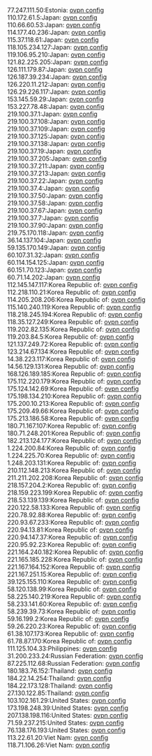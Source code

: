 77.247.111.50:Estonia: [ovpn config](vpn/77_247_111_50.ovpn)  
110.172.61.5:Japan: [ovpn config](vpn/110_172_61_5.ovpn)  
110.66.60.53:Japan: [ovpn config](vpn/110_66_60_53.ovpn)  
114.177.40.236:Japan: [ovpn config](vpn/114_177_40_236.ovpn)  
115.37.118.61:Japan: [ovpn config](vpn/115_37_118_61.ovpn)  
118.105.234.127:Japan: [ovpn config](vpn/118_105_234_127.ovpn)  
119.106.95.210:Japan: [ovpn config](vpn/119_106_95_210.ovpn)  
121.82.225.205:Japan: [ovpn config](vpn/121_82_225_205.ovpn)  
126.111.179.87:Japan: [ovpn config](vpn/126_111_179_87.ovpn)  
126.187.39.234:Japan: [ovpn config](vpn/126_187_39_234.ovpn)  
126.220.11.212:Japan: [ovpn config](vpn/126_220_11_212.ovpn)  
126.29.226.117:Japan: [ovpn config](vpn/126_29_226_117.ovpn)  
153.145.59.29:Japan: [ovpn config](vpn/153_145_59_29.ovpn)  
153.227.78.48:Japan: [ovpn config](vpn/153_227_78_48.ovpn)  
219.100.37.1:Japan: [ovpn config](vpn/219_100_37_1.ovpn)  
219.100.37.108:Japan: [ovpn config](vpn/219_100_37_108.ovpn)  
219.100.37.109:Japan: [ovpn config](vpn/219_100_37_109.ovpn)  
219.100.37.125:Japan: [ovpn config](vpn/219_100_37_125.ovpn)  
219.100.37.138:Japan: [ovpn config](vpn/219_100_37_138.ovpn)  
219.100.37.19:Japan: [ovpn config](vpn/219_100_37_19.ovpn)  
219.100.37.205:Japan: [ovpn config](vpn/219_100_37_205.ovpn)  
219.100.37.211:Japan: [ovpn config](vpn/219_100_37_211.ovpn)  
219.100.37.213:Japan: [ovpn config](vpn/219_100_37_213.ovpn)  
219.100.37.22:Japan: [ovpn config](vpn/219_100_37_22.ovpn)  
219.100.37.4:Japan: [ovpn config](vpn/219_100_37_4.ovpn)  
219.100.37.50:Japan: [ovpn config](vpn/219_100_37_50.ovpn)  
219.100.37.58:Japan: [ovpn config](vpn/219_100_37_58.ovpn)  
219.100.37.67:Japan: [ovpn config](vpn/219_100_37_67.ovpn)  
219.100.37.7:Japan: [ovpn config](vpn/219_100_37_7.ovpn)  
219.100.37.90:Japan: [ovpn config](vpn/219_100_37_90.ovpn)  
219.75.170.118:Japan: [ovpn config](vpn/219_75_170_118.ovpn)  
36.14.137.104:Japan: [ovpn config](vpn/36_14_137_104.ovpn)  
59.135.170.149:Japan: [ovpn config](vpn/59_135_170_149.ovpn)  
60.107.31.32:Japan: [ovpn config](vpn/60_107_31_32.ovpn)  
60.114.154.125:Japan: [ovpn config](vpn/60_114_154_125.ovpn)  
60.151.70.123:Japan: [ovpn config](vpn/60_151_70_123.ovpn)  
60.71.14.202:Japan: [ovpn config](vpn/60_71_14_202.ovpn)  
112.145.147.117:Korea Republic of: [ovpn config](vpn/112_145_147_117.ovpn)  
112.218.110.21:Korea Republic of: [ovpn config](vpn/112_218_110_21.ovpn)  
114.205.208.206:Korea Republic of: [ovpn config](vpn/114_205_208_206.ovpn)  
115.140.240.119:Korea Republic of: [ovpn config](vpn/115_140_240_119.ovpn)  
118.218.245.194:Korea Republic of: [ovpn config](vpn/118_218_245_194.ovpn)  
118.35.127.249:Korea Republic of: [ovpn config](vpn/118_35_127_249.ovpn)  
119.202.82.135:Korea Republic of: [ovpn config](vpn/119_202_82_135.ovpn)  
119.203.84.5:Korea Republic of: [ovpn config](vpn/119_203_84_5.ovpn)  
121.137.249.72:Korea Republic of: [ovpn config](vpn/121_137_249_72.ovpn)  
123.214.67.134:Korea Republic of: [ovpn config](vpn/123_214_67_134.ovpn)  
14.38.223.117:Korea Republic of: [ovpn config](vpn/14_38_223_117.ovpn)  
14.56.129.131:Korea Republic of: [ovpn config](vpn/14_56_129_131.ovpn)  
168.126.189.185:Korea Republic of: [ovpn config](vpn/168_126_189_185.ovpn)  
175.112.220.179:Korea Republic of: [ovpn config](vpn/175_112_220_179.ovpn)  
175.124.142.69:Korea Republic of: [ovpn config](vpn/175_124_142_69.ovpn)  
175.198.134.210:Korea Republic of: [ovpn config](vpn/175_198_134_210.ovpn)  
175.200.10.213:Korea Republic of: [ovpn config](vpn/175_200_10_213.ovpn)  
175.209.49.66:Korea Republic of: [ovpn config](vpn/175_209_49_66.ovpn)  
175.213.186.58:Korea Republic of: [ovpn config](vpn/175_213_186_58.ovpn)  
180.71.167.107:Korea Republic of: [ovpn config](vpn/180_71_167_107.ovpn)  
180.71.248.201:Korea Republic of: [ovpn config](vpn/180_71_248_201.ovpn)  
182.213.124.177:Korea Republic of: [ovpn config](vpn/182_213_124_177.ovpn)  
1.224.200.84:Korea Republic of: [ovpn config](vpn/1_224_200_84.ovpn)  
1.224.225.70:Korea Republic of: [ovpn config](vpn/1_224_225_70.ovpn)  
1.248.203.131:Korea Republic of: [ovpn config](vpn/1_248_203_131.ovpn)  
210.112.148.213:Korea Republic of: [ovpn config](vpn/210_112_148_213.ovpn)  
211.211.202.208:Korea Republic of: [ovpn config](vpn/211_211_202_208.ovpn)  
218.157.204.2:Korea Republic of: [ovpn config](vpn/218_157_204_2.ovpn)  
218.159.223.199:Korea Republic of: [ovpn config](vpn/218_159_223_199.ovpn)  
218.53.139.139:Korea Republic of: [ovpn config](vpn/218_53_139_139.ovpn)  
220.122.58.133:Korea Republic of: [ovpn config](vpn/220_122_58_133.ovpn)  
220.78.92.88:Korea Republic of: [ovpn config](vpn/220_78_92_88.ovpn)  
220.93.67.233:Korea Republic of: [ovpn config](vpn/220_93_67_233.ovpn)  
220.94.13.81:Korea Republic of: [ovpn config](vpn/220_94_13_81.ovpn)  
220.94.147.37:Korea Republic of: [ovpn config](vpn/220_94_147_37.ovpn)  
220.95.92.23:Korea Republic of: [ovpn config](vpn/220_95_92_23.ovpn)  
221.164.240.182:Korea Republic of: [ovpn config](vpn/221_164_240_182.ovpn)  
221.165.185.228:Korea Republic of: [ovpn config](vpn/221_165_185_228.ovpn)  
221.167.164.152:Korea Republic of: [ovpn config](vpn/221_167_164_152.ovpn)  
221.167.251.15:Korea Republic of: [ovpn config](vpn/221_167_251_15.ovpn)  
39.125.155.110:Korea Republic of: [ovpn config](vpn/39_125_155_110.ovpn)  
58.120.138.99:Korea Republic of: [ovpn config](vpn/58_120_138_99.ovpn)  
58.225.140.219:Korea Republic of: [ovpn config](vpn/58_225_140_219.ovpn)  
58.233.141.60:Korea Republic of: [ovpn config](vpn/58_233_141_60.ovpn)  
58.239.39.73:Korea Republic of: [ovpn config](vpn/58_239_39_73.ovpn)  
59.16.199.2:Korea Republic of: [ovpn config](vpn/59_16_199_2.ovpn)  
59.26.220.23:Korea Republic of: [ovpn config](vpn/59_26_220_23.ovpn)  
61.38.107.173:Korea Republic of: [ovpn config](vpn/61_38_107_173.ovpn)  
61.78.87.170:Korea Republic of: [ovpn config](vpn/61_78_87_170.ovpn)  
111.125.104.33:Philippines: [ovpn config](vpn/111_125_104_33.ovpn)  
31.200.233.24:Russian Federation: [ovpn config](vpn/31_200_233_24.ovpn)  
87.225.112.68:Russian Federation: [ovpn config](vpn/87_225_112_68.ovpn)  
180.183.76.152:Thailand: [ovpn config](vpn/180_183_76_152.ovpn)  
184.22.14.254:Thailand: [ovpn config](vpn/184_22_14_254.ovpn)  
184.22.173.128:Thailand: [ovpn config](vpn/184_22_173_128.ovpn)  
27.130.122.85:Thailand: [ovpn config](vpn/27_130_122_85.ovpn)  
103.102.161.29:United States: [ovpn config](vpn/103_102_161_29.ovpn)  
173.198.248.39:United States: [ovpn config](vpn/173_198_248_39.ovpn)  
207.138.198.116:United States: [ovpn config](vpn/207_138_198_116.ovpn)  
71.59.237.215:United States: [ovpn config](vpn/71_59_237_215.ovpn)  
76.138.176.193:United States: [ovpn config](vpn/76_138_176_193.ovpn)  
113.22.61.20:Viet Nam: [ovpn config](vpn/113_22_61_20.ovpn)  
118.71.106.26:Viet Nam: [ovpn config](vpn/118_71_106_26.ovpn)  
